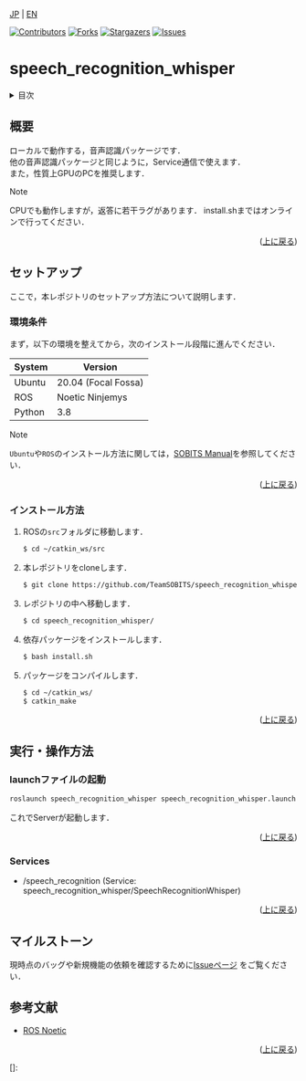 <a name="readme-top"></a>

[JP](README.md) | [EN](README_en.md)

[![Contributors][contributors-shield]][contributors-url]
[![Forks][forks-shield]][forks-url]
[![Stargazers][stars-shield]][stars-url]
[![Issues][issues-shield]][issues-url]
<!-- [![MIT License][license-shield]][license-url] -->

# speech_recognition_whisper

<!-- 目次 -->
<details>
  <summary>目次</summary>
  <ol>
    <li>
      <a href="#概要">概要</a>
    </li>
    <li>
      <a href="#セットアップ">セットアップ</a>
      <ul>
        <li><a href="#環境条件">環境条件</a></li>
        <li><a href="#インストール方法">インストール方法</a></li>
      </ul>
    </li>
    <li><a href="#実行・操作方法">実行・操作方法</a></li>
    <li><a href="#マイルストーン">マイルストーン</a></li>
    <li><a href="#参考文献">参考文献</a></li>
  </ol>
</details>


<!-- レポジトリの概要 -->
## 概要

<!-- [![Product Name Screen Shot][product-screenshot]](https://example.com) -->

ローカルで動作する，音声認識パッケージです．\
他の音声認識パッケージと同じように，Service通信で使えます．\
また，性質上GPUのPCを推奨します．

> [!NOTE]
> CPUでも動作しますが，返答に若干ラグがあります．
> install.shまではオンラインで行ってください．


<p align="right">(<a href="#readme-top">上に戻る</a>)</p>


<!-- セットアップ -->
## セットアップ

ここで，本レポジトリのセットアップ方法について説明します．

### 環境条件

まず，以下の環境を整えてから，次のインストール段階に進んでください．

| System  | Version |
| ------------- | ------------- |
| Ubuntu | 20.04 (Focal Fossa) |
| ROS | Noetic Ninjemys |
| Python | 3.8 |

> [!NOTE]
> `Ubuntu`や`ROS`のインストール方法に関しては，[SOBITS Manual](https://github.com/TeamSOBITS/sobits_manual#%E9%96%8B%E7%99%BA%E7%92%B0%E5%A2%83%E3%81%AB%E3%81%A4%E3%81%84%E3%81%A6)を参照してください．

<p align="right">(<a href="#readme-top">上に戻る</a>)</p>

### インストール方法

1. ROSの`src`フォルダに移動します．
   ```sh
   $ cd ~/catkin_ws/src
   ```
2. 本レポジトリをcloneします．
   ```sh
   $ git clone https://github.com/TeamSOBITS/speech_recognition_whisper.git
   ```
3. レポジトリの中へ移動します．
   ```sh
   $ cd speech_recognition_whisper/
   ```
4. 依存パッケージをインストールします．
   ```sh
   $ bash install.sh
   ```
5. パッケージをコンパイルします．
   ```sh
   $ cd ~/catkin_ws/
   $ catkin_make
   ```

<p align="right">(<a href="#readme-top">上に戻る</a>)</p>


<!-- 実行・操作方法 -->
## 実行・操作方法

### launchファイルの起動
```sh
roslaunch speech_recognition_whisper speech_recognition_whisper.launch
```
これでServerが起動します．

<p align="right">(<a href="#readme-top">上に戻る</a>)</p>

### Services
 * /speech_recognition (Service: speech_recognition_whisper/SpeechRecognitionWhisper)

 <p align="right">(<a href="#readme-top">上に戻る</a>)</p>


<!-- マイルストーン -->
## マイルストーン

現時点のバッグや新規機能の依頼を確認するために[Issueページ](issues-url) をご覧ください．


<!-- 参考文献 -->
## 参考文献

* [ROS Noetic](http://wiki.ros.org/noetic)

<!-- MARKDOWN LINKS & IMAGES -->
<!-- https://www.markdownguide.org/basic-syntax/#reference-style-links -->
[contributors-shield]: https://img.shields.io/github/contributors/TeamSOBITS/speech_recognition_whisper.svg?style=for-the-badge
[contributors-url]: https://github.com/TeamSOBITS/speech_recognition_whisper/graphs/contributors
[forks-shield]: https://img.shields.io/github/forks/TeamSOBITS/speech_recognition_whisper.svg?style=for-the-badge
[forks-url]: https://github.com/TeamSOBITS/speech_recognition_whisper/network/members
[stars-shield]: https://img.shields.io/github/stars/TeamSOBITS/speech_recognition_whisper.svg?style=for-the-badge
[stars-url]: https://github.com/TeamSOBITS/speech_recognition_whisper/stargazers
[issues-shield]: https://img.shields.io/github/issues/TeamSOBITS/speech_recognition_whisper.svg?style=for-the-badge
[issues-url]: https://github.com/TeamSOBITS/speech_recognition_whisper/issues
[license-shield]: https://img.shields.io/github/license/TeamSOBITS/speech_recognition_whisper.svg?style=for-the-badge
[license-url]: LICENSE

<p align="right">(<a href="#readme-top">上に戻る</a>)</p>


<!-- MARKDOWN LINKS & IMAGES -->
<!-- https://www.markdownguide.org/basic-syntax/#reference-style-links -->
[]: 
